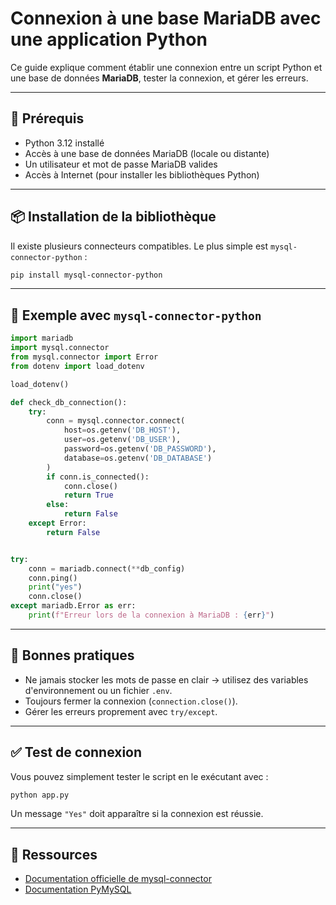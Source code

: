 
# Connexion à une base MariaDB avec une application Python

Ce guide explique comment établir une connexion entre un script Python et une base de données **MariaDB**, tester la connexion, et gérer les erreurs.

---

## 🔧 Prérequis

- Python 3.12 installé
- Accès à une base de données MariaDB (locale ou distante)
- Un utilisateur et mot de passe MariaDB valides
- Accès à Internet (pour installer les bibliothèques Python)

---

## 📦 Installation de la bibliothèque

Il existe plusieurs connecteurs compatibles. Le plus simple est `mysql-connector-python` :

```bash
pip install mysql-connector-python
```
---

## 🧪 Exemple avec `mysql-connector-python`

```python
import mariadb
import mysql.connector
from mysql.connector import Error
from dotenv import load_dotenv

load_dotenv()

def check_db_connection():
    try:
        conn = mysql.connector.connect(
            host=os.getenv('DB_HOST'),
            user=os.getenv('DB_USER'),
            password=os.getenv('DB_PASSWORD'),
            database=os.getenv('DB_DATABASE')
        )
        if conn.is_connected():
            conn.close()
            return True
        else:
            return False
    except Error:
        return False


try:
    conn = mariadb.connect(**db_config)
    conn.ping()
    print("yes")
    conn.close()
except mariadb.Error as err:
    print(f"Erreur lors de la connexion à MariaDB : {err}")
```
---

## 🔐 Bonnes pratiques

- Ne jamais stocker les mots de passe en clair → utilisez des variables d'environnement ou un fichier `.env`.
- Toujours fermer la connexion (`connection.close()`).
- Gérer les erreurs proprement avec `try/except`.

---

## ✅ Test de connexion

Vous pouvez simplement tester le script en le exécutant avec :

```bash
python app.py
```

Un message `"Yes"` doit apparaître si la connexion est réussie.

---

## 🧾 Ressources

- [Documentation officielle de mysql-connector](https://dev.mysql.com/doc/connector-python/en/)
- [Documentation PyMySQL](https://pymysql.readthedocs.io/en/latest/)
